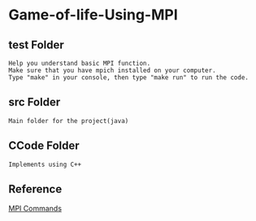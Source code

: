 # Game-of-life-Using-MPI
## test Folder
    Help you understand basic MPI function.
    Make sure that you have mpich installed on your computer.
    Type "make" in your console, then type "make run" to run the code.

## src Folder
    Main folder for the project(java)

## CCode Folder
    Implements using C++

## Reference
[MPI Commands](http://www.mpich.org/static/docs/latest/www/)


